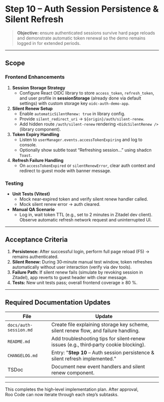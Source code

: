 # Step 10 – Auth Session Persistence & Silent Refresh

> **Objective:** ensure authenticated sessions survive hard page reloads and demonstrate automatic token renewal so the demo remains logged in for extended periods.

---

## Scope

### Frontend Enhancements
1. **Session Storage Strategy**
   * Configure React OIDC library to store `access_token`, `refresh_token`, and user profile in **sessionStorage** (already done via default settings) with custom storage key `oidc-auth-demo-app`.
2. **Silent Renew Setup**
   * Enable `automaticSilentRenew: true` in library config.
   * Provide `silent_redirect_uri` → `${origin}/auth/silent-renew`.
   * Add hidden route `/auth/silent-renew` rendering `<OidcSilentRenew />` (library component).
3. **Token Expiry Handling**
   * Listen to `userManager.events.accessTokenExpiring` and log to console.
   * Optionally show subtle toast “Refreshing session…” using shadcn `Toast`.
4. **Refresh Failure Handling**
   * On `accessTokenExpired` or `silentRenewError`, clear auth context and redirect to guest mode with banner message.

### Testing
* **Unit Tests (Vitest)**
  * Mock near‑expired token and verify silent renew handler called.
  * Mock silent renew error → auth cleared.
* **Manual QA Scenario**
  * Log in, wait token TTL (e.g., set to 2 minutes in Zitadel dev client). Observe automatic refresh network request and uninterrupted UI.

---

## Acceptance Criteria
1. **Persistence:** After successful login, perform full page reload (F5) → remains authenticated.
2. **Silent Renew:** During 30‑minute manual test window, token refreshes automatically without user interaction (verify via dev tools).
3. **Failure Path:** If silent renew fails (simulate by revoking session in Zitadel), app reverts to guest header with clear message.
4. **Tests:** New unit tests pass; overall frontend coverage ≥ 80 %.

---

## Required Documentation Updates
| File | Update |
|------|--------|
|`docs/auth-session.md`|Create file explaining storage key scheme, silent renew flow, and failure handling. |
|`README.md`|Add troubleshooting tips for silent‑renew issues (e.g., third‑party cookie blocking).|
|`CHANGELOG.md`|Entry: "**Step 10** – Auth session persistence & silent refresh implemented."|
|TSDoc|Document new event handlers and silent renew component.|

---

This completes the high‑level implementation plan. After approval, Roo Code can now iterate through each step’s subtasks.